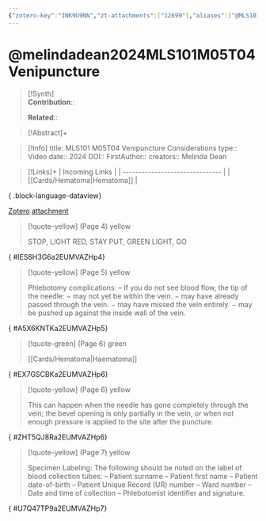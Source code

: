 ```yaml
---
{"zotero-key":"INK9U9NN","zt-attachments":["12699"],"aliases":["@MLS101 M05T04 Venipuncture Considerations"],"keywords":["✅"],"FirstAuthor":"[[ Melinda Dean]]","tags":["source/video","Uni/MLS101"],"dg-publish":true,"permalink":"/sources/video/melindadean2024-mls-101-m05-t04-venipuncture/","dgPassFrontmatter":true}
---
```


# @melindadean2024MLS101M05T04Venipuncture

>[!Synth]  
>**Contribution**::  
>  
>**Related**:: 
>  

> [!Abstract]+
> 

> [!Info]
> title: MLS101 M05T04 Venipuncture Considerations
> type:: Video 
> date:: 2024
> DOI:: 
> FirstAuthor:: 
> creators:: Melinda Dean

> [!Links]+
>  | Incoming Links                  |
> | ------------------------------- |
> | [[Cards/Hematoma\|Hematoma]] |
> 
{ .block-language-dataview}


[Zotero](zotero://select/library/items/INK9U9NN) [attachment](<file:///Users/nathanmaxwell/Zotero/storage/2EUMVAZH/Melinda%20Dean%20-%202024%20-%20MLS101%20M05T04%20Venipuncture%20Considerations.pdf>)

> [!quote-yellow] (Page 4) yellow
> 
> STOP, LIGHT RED, STAY PUT, GREEN LIGHT, GO
>
{ #IES6H3G6a2EUMVAZHp4}


> [!quote-yellow] (Page 5) yellow
> 
> Phlebotomy complications: – If you do not see blood flow, the tip of the needle: − may not yet be within the vein. − may have already passed through the vein. − may have missed the vein entirely. − may be pushed up against the inside wall of the vein.
>
{ #A5X6KNTKa2EUMVAZHp5}


> [!quote-green] (Page 6) green
> 
> [[Cards/Hematoma\|Haematoma]]
>
{ #EX7GSCBKa2EUMVAZHp6}


> [!quote-yellow] (Page 6) yellow
> 
> This can happen when the needle has gone completely through the vein; the bevel opening is only partially in the vein, or when not enough pressure is applied to the site after the puncture.
>
{ #ZHT5QJ8Ra2EUMVAZHp6}


> [!quote-yellow] (Page 7) yellow
> 
> Specimen Labeling: The following should be noted on the label of blood collection tubes: – Patient surname – Patient first name – Patient date-of-birth – Patient Unique Record (UR) number – Ward number – Date and time of collection – Phlebotomist identifier and signature.
>
{ #U7Q47TP9a2EUMVAZHp7}

